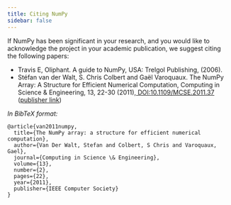 ```yaml
---
title: Citing NumPy
sidebar: false
---
```


If NumPy has been significant in your research, and you would like to acknowledge the project in your academic publication, we suggest citing the following papers:



*   Travis E, Oliphant. A guide to NumPy, USA: Trelgol Publishing, (2006).
*   Stéfan van der Walt, S. Chris Colbert and Gaël Varoquaux. The NumPy Array: A Structure for Efficient Numerical Computation, Computing in Science & Engineering, 13, 22-30 (2011),[ DOI:10.1109/MCSE.2011.37](http://dx.doi.org/10.1109/MCSE.2011.37) ([publisher link](http://scitation.aip.org/content/aip/journal/cise/13/2/10.1109/MCSE.2011.37))

_In BibTeX format:_

 ``` 
 @article{van2011numpy,
   title={The NumPy array: a structure for efficient numerical computation},
   author={Van Der Walt, Stefan and Colbert, S Chris and Varoquaux, Gael},
   journal={Computing in Science \& Engineering},
   volume={13},
   number={2},
   pages={22},
   year={2011},
   publisher={IEEE Computer Society}
}
```
